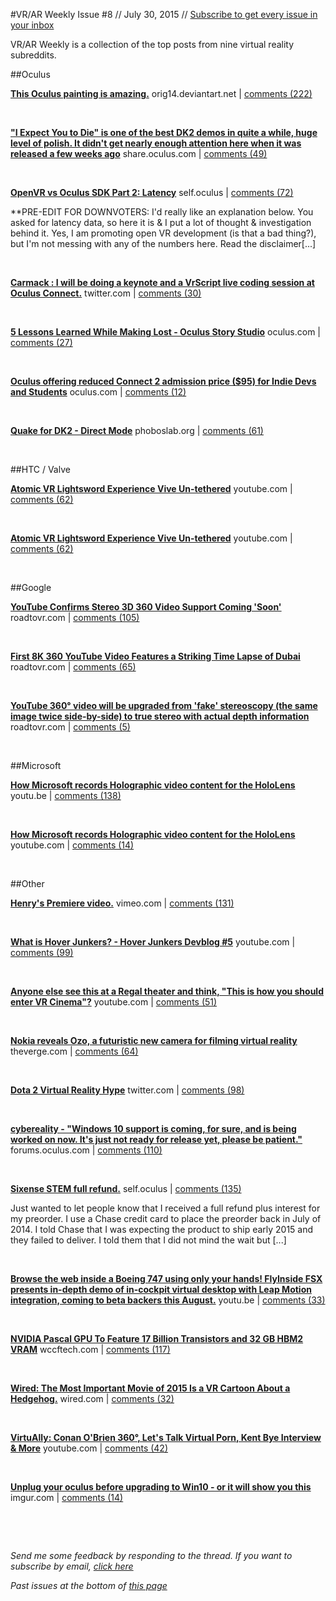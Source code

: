 
#VR/AR Weekly
Issue #8 // July 30, 2015 // [Subscribe to get every issue in your inbox](http://www.vrarweekly.com)

VR/AR Weekly is a collection of the top posts from nine virtual reality subreddits.


	
##Oculus

**[This Oculus painting is amazing.](http://orig14.deviantart.net/e927/f/2014/322/f/b/cyber_suicide_by_konstantinbratishko-d86tqer.jpg)**
orig14.deviantart.net | [comments (222)](https://www.reddit.com/r/oculus/comments/3eo4f2/this_oculus_painting_is_amazing/)



&nbsp;


**["I Expect You to Die" is one of the best DK2 demos in quite a while, huge level of polish. It didn't get nearly enough attention here when it was released a few weeks ago](https://share.oculus.com/app/i-expect-you-to-die)**
share.oculus.com | [comments (49)](https://www.reddit.com/r/oculus/comments/3efuzk/i_expect_you_to_die_is_one_of_the_best_dk2_demos/)



&nbsp;


**[OpenVR vs Oculus SDK Part 2: Latency](http://www.reddit.com/r/oculus/comments/3eg5q6/openvr_vs_oculus_sdk_part_2_latency/)**
self.oculus | [comments (72)](https://www.reddit.com/r/oculus/comments/3eg5q6/openvr_vs_oculus_sdk_part_2_latency/)

**PRE-EDIT FOR DOWNVOTERS: I'd really like an explanation below. You asked for latency data, so here it is &amp; I put a lot of thought &amp; investigation behind it. Yes, I am promoting open VR development (is that a bad thing?), but I'm not messing with any of the numbers here. Read the disclaimer[...]

&nbsp;


**[Carmack : I will be doing a keynote and a VrScript live coding session at Oculus Connect.](https://twitter.com/ID_AA_Carmack/status/625411484726755328)**
twitter.com | [comments (30)](https://www.reddit.com/r/oculus/comments/3ep8f5/carmack_i_will_be_doing_a_keynote_and_a_vrscript/)



&nbsp;


**[5 Lessons Learned While Making Lost - Oculus Story Studio](https://www1.oculus.com/storystudio/#lostlessons)**
oculus.com | [comments (27)](https://www.reddit.com/r/oculus/comments/3eca8w/5_lessons_learned_while_making_lost_oculus_story/)



&nbsp;


**[Oculus offering reduced Connect 2 admission price ($95) for Indie Devs and Students](https://www.oculus.com/en-us/blog/announcing-oculus-connect-2-registration-and-call-for-submissions/)**
oculus.com | [comments (12)](https://www.reddit.com/r/oculus/comments/3esg1c/oculus_offering_reduced_connect_2_admission_price/)



&nbsp;


**[Quake for DK2 - Direct Mode](http://phoboslab.org/log/2015/07/quake-for-oculus-dk2-direct-mode)**
phoboslab.org | [comments (61)](https://www.reddit.com/r/oculus/comments/3f1vhb/quake_for_dk2_direct_mode/)



&nbsp;


##HTC / Valve

**[Atomic VR Lightsword Experience Vive Un-tethered](https://www.youtube.com/watch?v=AQKNKzyoBTM)**
youtube.com | [comments (62)](https://www.reddit.com/r/oculus/comments/3f0nrm/atomic_vr_lightsword_experience_vive_untethered/)



&nbsp;


**[Atomic VR Lightsword Experience Vive Un-tethered](https://www.youtube.com/watch?v=AQKNKzyoBTM)**
youtube.com | [comments (62)](https://www.reddit.com/r/oculus/comments/3f0nrm/atomic_vr_lightsword_experience_vive_untethered/)



&nbsp;


##Google

**[YouTube Confirms Stereo 3D 360 Video Support Coming 'Soon'](http://www.roadtovr.com/youtube-confirms-stereo-3d-360-video-support-coming-soon/)**
roadtovr.com | [comments (105)](https://www.reddit.com/r/oculus/comments/3efkn7/youtube_confirms_stereo_3d_360_video_support/)



&nbsp;


**[First 8K 360 YouTube Video Features a Striking Time Lapse of Dubai](http://www.roadtovr.com/first-8k-360-youtube-video-features-striking-dubai-time-lapse/)**
roadtovr.com | [comments (65)](https://www.reddit.com/r/oculus/comments/3ehnqd/first_8k_360_youtube_video_features_a_striking/)



&nbsp;


**[YouTube 360° video will be upgraded from 'fake' stereoscopy (the same image twice side-by-side) to true stereo with actual depth information](http://www.roadtovr.com/youtube-confirms-stereo-3d-360-video-support-coming-soon/)**
roadtovr.com | [comments (5)](https://www.reddit.com/r/GoogleCardboard/comments/3eg6ta/youtube_360_video_will_be_upgraded_from_fake/)



&nbsp;


##Microsoft

**[How Microsoft records Holographic video content for the HoloLens](http://youtu.be/kZ-XZIV-o8s)**
youtu.be | [comments (138)](https://www.reddit.com/r/oculus/comments/3evvdi/how_microsoft_records_holographic_video_content/)



&nbsp;


**[How Microsoft records Holographic video content for the HoloLens](https://www.youtube.com/watch?v=kZ-XZIV-o8s&amp;feature=youtu.be)**
youtube.com | [comments (14)](https://www.reddit.com/r/virtualreality/comments/3ewnug/how_microsoft_records_holographic_video_content/)



&nbsp;


##Other

**[Henry's Premiere video.](https://vimeo.com/134754691)**
vimeo.com | [comments (131)](https://www.reddit.com/r/oculus/comments/3exwkq/henrys_premiere_video/)



&nbsp;


**[What is Hover Junkers? - Hover Junkers Devblog #5](https://www.youtube.com/watch?v=ff0vno8omJw)**
youtube.com | [comments (99)](https://www.reddit.com/r/oculus/comments/3f1ul4/what_is_hover_junkers_hover_junkers_devblog_5/)



&nbsp;


**[Anyone else see this at a Regal theater and think, "This is how you should enter VR Cinema"?](https://www.youtube.com/watch?v=JHY56TvNTcs)**
youtube.com | [comments (51)](https://www.reddit.com/r/oculus/comments/3ejiii/anyone_else_see_this_at_a_regal_theater_and_think/)



&nbsp;


**[Nokia reveals Ozo, a futuristic new camera for filming virtual reality](http://www.theverge.com/2015/7/28/9064499/nokia-vr-camera-ozo)**
theverge.com | [comments (64)](https://www.reddit.com/r/oculus/comments/3ez8ks/nokia_reveals_ozo_a_futuristic_new_camera_for/)



&nbsp;


**[Dota 2 Virtual Reality Hype](https://twitter.com/Cyborgmatt/status/625124736524161024)**
twitter.com | [comments (98)](https://www.reddit.com/r/oculus/comments/3en99f/dota_2_virtual_reality_hype/)



&nbsp;


**[cybereality - "Windows 10 support is coming, for sure, and is being worked on now. It's just not ready for release yet, please be patient."](https://forums.oculus.com/viewtopic.php?f=26&amp;t=15895&amp;start=120#p287077)**
forums.oculus.com | [comments (110)](https://www.reddit.com/r/oculus/comments/3eem76/cybereality_windows_10_support_is_coming_for_sure/)



&nbsp;


**[Sixense STEM full refund.](http://www.reddit.com/r/oculus/comments/3f0o1h/sixense_stem_full_refund/)**
self.oculus | [comments (135)](https://www.reddit.com/r/oculus/comments/3f0o1h/sixense_stem_full_refund/)

Just wanted to let people know that I received a full refund plus interest for my preorder. I use a Chase credit card to place the preorder back in July of 2014. I told Chase that I was expecting the product to ship early 2015 and they failed to deliver. I told them that I did not mind the wait but [...]

&nbsp;


**[Browse the web inside a Boeing 747 using only your hands! FlyInside FSX presents in-depth demo of in-cockpit virtual desktop with Leap Motion integration, coming to beta backers this August.](https://youtu.be/TXnu39EzmzY)**
youtu.be | [comments (33)](https://www.reddit.com/r/oculus/comments/3ern0t/browse_the_web_inside_a_boeing_747_using_only/)



&nbsp;


**[NVIDIA Pascal GPU To Feature 17 Billion Transistors and 32 GB HBM2 VRAM](http://wccftech.com/nvidia-pascal-gpu-17-billion-transistors-32-gb-hbm2-vram-arrives-in-2016/)**
wccftech.com | [comments (117)](https://www.reddit.com/r/oculus/comments/3eg234/nvidia_pascal_gpu_to_feature_17_billion/)



&nbsp;


**[Wired: The Most Important Movie of 2015 Is a VR Cartoon About a Hedgehog.](http://www.wired.com/2015/07/oculus-story-studio-making-henry/)**
wired.com | [comments (32)](https://www.reddit.com/r/oculus/comments/3exxi1/wired_the_most_important_movie_of_2015_is_a_vr/)



&nbsp;


**[VirtuAlly: Conan O'Brien 360°, Let's Talk Virtual Porn, Kent Bye Interview &amp; More](https://www.youtube.com/watch?v=Jao-XgKc3T0)**
youtube.com | [comments (42)](https://www.reddit.com/r/oculus/comments/3epcoy/virtually_conan_obrien_360_lets_talk_virtual_porn/)



&nbsp;


**[Unplug your oculus before upgrading to Win10 - or it will show you this](http://imgur.com/Mb8pq9T)**
imgur.com | [comments (14)](https://www.reddit.com/r/oculus/comments/3f1muv/unplug_your_oculus_before_upgrading_to_win10_or/)



&nbsp;



&nbsp;

*Send me some feedback by responding to the thread. If you want to subscribe by email, [click here](http://www.vrarweekly.com)*

*Past issues at the bottom of [this page](http://www.vrarweekly.com)*
